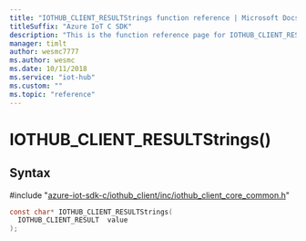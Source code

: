 ```yaml
---                             
title: "IOTHUB_CLIENT_RESULTStrings function reference | Microsoft Docs" 
titleSuffix: "Azure IoT C SDK"            
description: "This is the function reference page for IOTHUB_CLIENT_RESULTStrings() in the Azure IoT C SDK. This SDK is used with Azure IoT Hub and Azure IoT Hub Device Provisioning Service"            
manager: timlt                 
author: wesmc7777              
ms.author: wesmc               
ms.date: 10/11/2018                    
ms.service: "iot-hub"             
ms.custom: ""                
ms.topic: "reference"        
---                            
```


# IOTHUB_CLIENT_RESULTStrings()

## Syntax

\#include "[azure-iot-sdk-c/iothub_client/inc/iothub_client_core_common.h](../iothub-client-core-common-h.md)"  
```C
const char* IOTHUB_CLIENT_RESULTStrings(
  IOTHUB_CLIENT_RESULT  value
);
```

